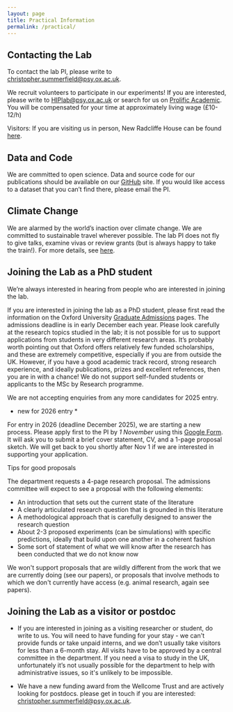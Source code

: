 ```yaml
---
layout: page
title: Practical Information
permalink: /practical/
---
```


## Contacting the Lab

To contact the lab PI, please write to [christopher.summerfield@psy.ox.ac.uk](mailto:christopher.summerfield@psy.ox.ac.uk).

We recruit volunteers to participate in our experiments! If you are interested, please write to [HIPlab@psy.ox.ac.uk](mailto:HIPlab@psy.ox.ac.uk) or search for us on [Prolific Academic](https://www.prolific.co/participants). You will be compensated for your time at approximately living wage (£10-12/h)

Visitors: If you are visiting us in person, New Radcliffe House can be found [here](https://www.google.com/maps/place/New+Radcliffe+House/@51.7602085,-1.2678242,17z/data=!3m1!4b1!4m5!3m4!1s0x4876c6a0bb731c63:0x611f4a7211f034b8!8m2!3d51.7602085!4d-1.2656355).


## Data and Code

We are committed to open science. Data and source code for our publications should be available on our [GitHub](https://github.com/summerfieldlab) site. If you would like access to a dataset that you can’t find there, please email the PI.


## Climate Change

We are alarmed by the world’s inaction over climate change. We are committed to sustainable travel wherever possible. The lab PI does not fly to give talks, examine vivas or review grants (but is always happy to take the train!). For more details, see [here](https://flightlessprofessors.org).


## Joining the Lab as a PhD student

We’re always interested in hearing from people who are interested in joining the lab.

If you are interested in joining the lab as a PhD student, please first read the information on the Oxford University [Graduate Admissions](https://www.psy.ox.ac.uk/study/graduate) pages. The admissions deadline is in early December each year. Please look carefully at the research topics studied in the lab; it is not possible for us to support applications from students in very different research areas. It’s probably worth pointing out that Oxford offers relatively few funded scholarships, and these are extremely competitive, especially if you are from outside the UK. However, if you have a good academic track record, strong research experience, and ideally publications, prizes and excellent references, then you are in with a chance! We do not support self-funded students or applicants to the MSc by Research programme.

We are not accepting enquiries from any more candidates for 2025 entry.

* new for 2026 entry *

For entry in 2026 (deadline December 2025), we are starting a new process. Please apply first to the PI by *1 November* using this [Google Form](https://docs.google.com/forms/d/1gjzx6ROu0Z96WIjX_iuMTbTTqWZr_zcyrCO7X3HOcj4/edit). It will ask you to submit a brief cover statement, CV, and a 1-page proposal sketch. We will get back to you shortly after Nov 1 if we are interested in supporting your application.

Tips for good proposals

The department requests a 4-page research proposal. The admissions committee will expect to see a proposal with the following elements:

- An introduction that sets out the current state of the literature
- A clearly articulated research question that is grounded in this literature
- A methodological approach that is carefully designed to answer the research question
- About 2-3 proposed experiments (can be simulations) with specific predictions, ideally that build upon one another in a coherent fashion
- Some sort of statement of what we will know after the research has been conducted that we do not know now

We won't support proposals that are wildly different from the work that we are currently doing (see our papers), or proposals that involve methods to which we don't currently have access (e.g. animal research, again see papers).

## Joining the Lab as a visitor or postdoc

- If you are interested in joining as a visiting researcher or student, do write to us. You will need to have funding for your stay - we can't provide funds or take unpaid interns, and we don’t usually take visitors for less than a 6-month stay. All visits have to be approved by a central committee in the department. If you need a visa to study in the UK, unfortunately it’s not usually possible for the department to help with administrative issues, so it's unlikely to be impossible.

- We have a new funding award from the Wellcome Trust and are actively looking for postdocs. please get in touch if you are interested: christopher.summerfield@psy.ox.ac.uk.
